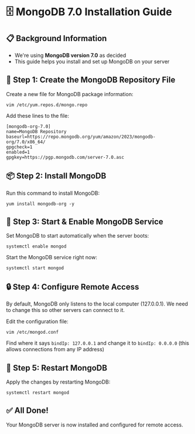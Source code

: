 # 🗄️ MongoDB 7.0 Installation Guide

## 📋 Background Information
* We're using **MongoDB version 7.0** as decided
* This guide helps you install and set up MongoDB on your server

## 🔧 Step 1: Create the MongoDB Repository File
Create a new file for MongoDB package information:
```
vim /etc/yum.repos.d/mongo.repo
```

Add these lines to the file:
```
[mongodb-org-7.0]
name=MongoDB Repository
baseurl=https://repo.mongodb.org/yum/amazon/2023/mongodb-org/7.0/x86_64/
gpgcheck=1
enabled=1
gpgkey=https://pgp.mongodb.com/server-7.0.asc
```

## 📦 Step 2: Install MongoDB
Run this command to install MongoDB:
```
yum install mongodb-org -y 
```

## 🚀 Step 3: Start & Enable MongoDB Service
Set MongoDB to start automatically when the server boots:
```
systemctl enable mongod
```

Start the MongoDB service right now:
```
systemctl start mongod
```

## 🔒 Step 4: Configure Remote Access
By default, MongoDB only listens to the local computer (127.0.0.1). We need to change this so other servers can connect to it.

Edit the configuration file:
```
vim /etc/mongod.conf
```

Find where it says `bindIp: 127.0.0.1` and change it to `bindIp: 0.0.0.0` (this allows connections from any IP address)

## 🔄 Step 5: Restart MongoDB
Apply the changes by restarting MongoDB:
```
systemctl restart mongod
```

## ✅ All Done!
Your MongoDB server is now installed and configured for remote access.
